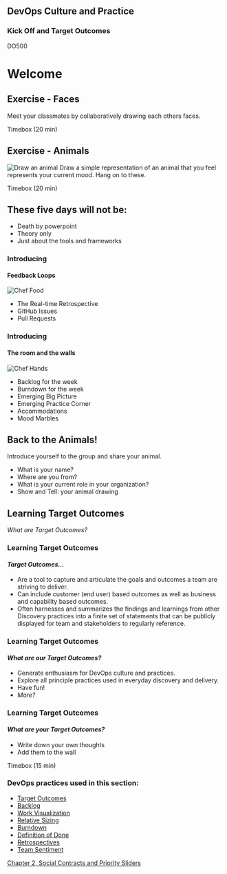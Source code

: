 <!-- .slide: data-background-image="images/RH_NewBrand_Background.png"  -->
## DevOps Culture and Practice <!-- {_class="course-title"} -->
### Kick Off and Target Outcomes <!-- {_class="title-color"} -->
DO500 <!-- {_class="title-color"} -->



<!-- .slide: data-background-image="images/chef-background.png" -->
# Welcome <!-- {_class="subtitle-text"} -->



## Exercise - Faces
Meet your classmates by collaboratively drawing each others faces.

Timebox (20 min) <!-- {_class="small"} -->



## Exercise - Animals
![Draw an animal](images/animals.png)<!-- {_class="inline-image"} -->
Draw a simple representation of an animal that you feel represents your current mood. Hang on to these.

Timebox (20 min) <!-- {_class="small"} -->



## These five days will **not** be:
- Death by powerpoint
- Theory only
- Just about the tools and frameworks



<!-- .slide: id="intro-devops" -->
### Introducing
#### Feedback Loops
![Chef Food](images/chef-food.png) <!-- {_class="inline-image"} -->
- The Real-time Retrospective
- GitHub Issues
- Pull Requests


### Introducing
#### The room and the walls
![Chef Hands](images/chef-hands.png) <!-- {_class="inline-image"} -->
- Backlog for the week
- Burndown for the week
- Emerging Big Picture
- Emerging Practice Corner
- Accommodations
- Mood Marbles


## Back to the Animals!
Introduce yourself to the group and share your animal.
- What is your name?
- Where are you from?
- What is your current role in your organization?
- Show and Tell: your animal drawing



<!--.slide: id="target-outcomes" -->
## Learning Target Outcomes
_What are Target Outcomes?_


### Learning Target Outcomes
#### _Target Outcomes..._
- Are a tool to capture and articulate the goals and outcomes a team are striving to deliver.
- Can include customer (end user) based outcomes as well as business and capability based outcomes.
- Often harnesses and summarizes the findings and learnings from other Discovery practices into a finite set of statements that can be publicly displayed for team and stakeholders to regularly reference.


### Learning Target Outcomes
#### _What are **our** Target Outcomes?_
- Generate enthusiasm for DevOps culture and practices.
- Explore all principle practices used in everyday discovery and delivery.
- Have fun!
- _More?_


### Learning Target Outcomes
#### _What are **your** Target Outcomes?_
- Write down your own thoughts
- Add them to the wall

Timebox (15 min) <!-- {_class="small"} -->



<!-- .slide: data-background-image="images/chef-background.png" class="white-style" -->
### DevOps practices used in this section:
- [Target Outcomes](https://openpracticelibrary.com/practice/target-outcomes/)
- [Backlog](https://openpracticelibrary.com/practice/backlog-refinement/)
- [Work Visualization](https://openpracticelibrary.com/practice/visualisation-of-work/)
- [Relative Sizing](https://openpracticelibrary.com/practice/relative-estimation/)
- [Burndown](https://openpracticelibrary.com/practice/burndown/)
- [Definition of Done](https://www.scruminc.com/definition-of-done/)
- [Retrospectives](https://openpracticelibrary.com/practice/retrospectives/)
- [Team Sentiment](https://openpracticelibrary.com/practice/team-sentiment/)



<!-- .slide: data-background-image="css/images/RH_Chapter_Title_Background2.png" class="white-style" -->
[Chapter 2, Social Contracts and Priority Sliders](chapter02.html)
